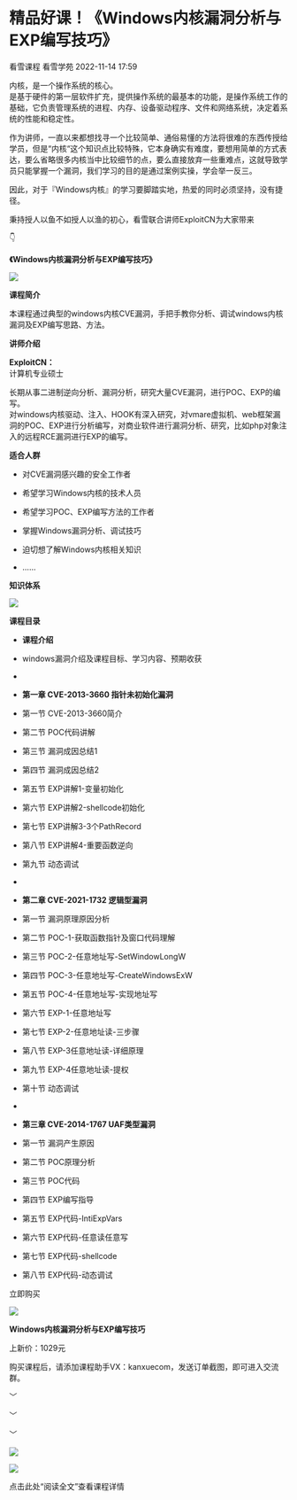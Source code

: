 #  精品好课！《Windows内核漏洞分析与EXP编写技巧》   
看雪课程  看雪学苑   2022-11-14 17:59  
  
内核，是一个操作系统的核心。  
是基于硬件的第一层软件扩充，提供操作系统的最基本的功能，是操作系统工作的基础，它负责管理系统的进程、内存、设备驱动程序、文件和网络系统，决定着系统的性能和稳定性。  
  
  
作为讲师，一直以来都想找寻一个比较简单、通俗易懂的方法将很难的东西传授给学员，但是“内核“这个知识点比较特殊，它本身确实有难度，要想用简单的方式表达，要么省略很多内核当中比较细节的点，要么直接放弃一些重难点，这就导致学员只能掌握一个漏洞，我们学习的目的是通过案例实操，学会举一反三。  
  
  
因此，对于『Windows内核』的学习要脚踏实地，热爱的同时必须坚持，没有捷径。  
  
  
秉持授人以鱼不如授人以渔的初心，看雪联合讲师ExploitCN为大家带来  
  
👇  
  
**《Windows内核漏洞分析与EXP编写技巧》**  
  
![](https://mmbiz.qpic.cn/sz_mmbiz_png/1UG7KPNHN8F83ae8NHFlXU2MVIfFO3dJOTGKnIYP90BWmFOGRWsJos9PEmSqoP0qqcDyL0zv2872cxqCTVbfSQ/640?wx_fmt=png "")  
  
  
**课程简介**  
  
本课程通过典型的windows内核CVE漏洞，手把手教你分析、调试windows内核漏洞及EXP编写思路、方法。  
  
  
  
**讲师介绍**  
  
**ExploitCN：**  
计算机专业硕士  
  
  
长期从事二进制逆向分析、漏洞分析，研究大量CVE漏洞，进行POC、EXP的编写。  
对windows内核驱动、注入、HOOK有深入研究，对vmare虚拟机、web框架漏洞的POC、EXP进行分析编写，对商业软件进行漏洞分析、研究，比如php对象注入的远程RCE漏洞进行EXP的编写。  
  
  
  
  
**适合人群**  
  
- 对CVE漏洞感兴趣的安全工作者  
  
- 希望学习Windows内核的技术人员  
  
- 希望学习POC、EXP编写方法的工作者  
  
- 掌握Windows漏洞分析、调试技巧  
  
- 迫切想了解Windows内核相关知识  
  
- ......  
  
  
  
  
**知识体系**  
  
![](https://mmbiz.qpic.cn/sz_mmbiz_png/1UG7KPNHN8Hh3mibRXzvbmBIDfuZTEEtRzv6aCYibmIDSjRIHBKhJmX3XUxcqiccN5dXRhCG5hib6pibFG43QiaRJNTg/640?wx_fmt=png "")  
  
  
  
**课程目录**  
  
- **课程介绍**  
  
- windows漏洞介绍及课程目标、学习内容、预期收获  
  
-   
- **第一章 CVE-2013-3660 指针未初始化漏洞**  
  
- 第一节 CVE-2013-3660简介  
  
- 第二节 POC代码讲解  
  
- 第三节 漏洞成因总结1  
  
- 第四节 漏洞成因总结2  
  
- 第五节 EXP讲解1-变量初始化  
  
- 第六节 EXP讲解2-shellcode初始化  
  
- 第七节 EXP讲解3-3个PathRecord  
  
- 第八节 EXP讲解4-重要函数逆向  
  
- 第九节 动态调试  
  
-   
- **第二章 CVE-2021-1732 逻辑型漏洞**  
  
- 第一节 漏洞原理原因分析  
  
- 第二节 POC-1-获取函数指针及窗口代码理解  
  
- 第三节 POC-2-任意地址写-SetWindowLongW  
  
- 第四节 POC-3-任意地址写-CreateWindowsExW  
  
- 第五节 POC-4-任意地址写-实现地址写  
  
- 第六节 EXP-1-任意地址写  
  
- 第七节 EXP-2-任意地址读-三步骤  
  
- 第八节 EXP-3任意地址读-详细原理  
  
- 第九节 EXP-4任意地址读-提权  
  
- 第十节 动态调试  
  
-   
- **第三章 CVE-2014-1767 UAF类型漏洞**  
  
- 第一节 漏洞产生原因  
  
- 第二节 POC原理分析  
  
- 第三节 POC代码  
  
- 第四节 EXP编写指导  
  
- 第五节 EXP代码-IntiExpVars  
  
- 第六节 EXP代码-任意读任意写  
  
- 第七节 EXP代码-shellcode  
  
- 第八节 EXP代码-动态调试  
  
  
  
立即购买  
  
![](https://mmbiz.qpic.cn/sz_mmbiz_png/1UG7KPNHN8F83ae8NHFlXU2MVIfFO3dJeANpn8eo0oYbTUq27AoKy3p8gZkDGfH2JwTmXGAOYCicvR0BsmibGDIw/640?wx_fmt=png "")  
  
**Windows内核漏洞分析与EXP编写技巧**  
  
上新价：1029元  
  
购买课程后，请添加课程助手VX：kanxuecom，发送订单截图，即可进入交流群。  
  
  
  
  
  
[](http://mp.weixin.qq.com/s?__biz=MjM5NTc2MDYxMw==&mid=2458437955&idx=2&sn=73dd2dd34b75abc14bd03c12e0e3fb49&chksm=b18ff9c986f870df59522246f1b8f23240b52806bacb4bda1b45d79d602e3ac931f9cc6dafbb&scene=21#wechat_redirect)  
  
  
﹀  
  
﹀  
  
﹀  
  
  
![](https://mmbiz.qpic.cn/mmbiz_jpg/Uia4617poZXP96fGaMPXib13V1bJ52yHq9ycD9Zv3WhiaRb2rKV6wghrNa4VyFR2wibBVNfZt3M5IuUiauQGHvxhQrA/640?wx_fmt=jpeg&wxfrom=5&wx_lazy=1&wx_co=1 "")  
  
![](https://mmbiz.qpic.cn/sz_mmbiz_png/1UG7KPNHN8H24DiaLsOVGSEzTcElia7nkcLOgXic1DAYxoDZh9BGiaib1Iyiah2cZRPiarNKFGtJJpHl05J4JAibXkibTTQ/640?wx_fmt=png "")  
  
点击此处“阅读全文”查看课程详情  
  
  
